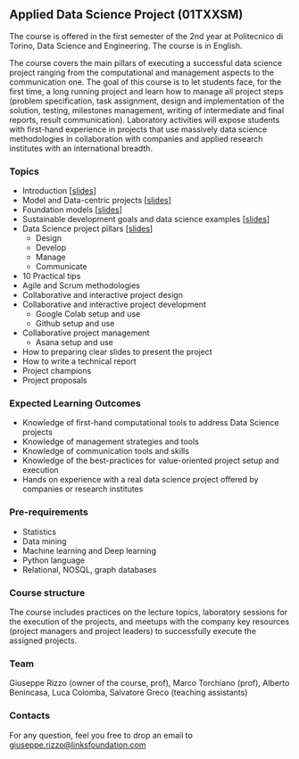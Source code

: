 ## Applied Data Science Project (01TXXSM)

The course is offered in the first semester of the 2nd year at Politecnico di Torino, Data Science and Engineering. The course is in English. 

The course covers the main pillars of executing a successful data science project ranging from the computational and management aspects to the communication one.
The goal of this course is to let students face, for the first time, a long running project and learn how to manage all project steps (problem specification, task assignment, design and implementation of the solution, testing, milestones management, writing of intermediate and final reports, result communication).
Laboratory activities will expose students with first-hand experience in projects that use massively data science methodologies in collaboration with companies and applied research institutes with an international breadth.


### Topics

- Introduction [[slides](https://adsp-polito.github.io/L1%20-%20ADSP%20-%20Intro.pdf)]
- Model and Data-centric projects [[slides](https://adsp-polito.github.io/L2%20-%20ADSP%20-%20Model%20&%20Data%20centric.pdf)]
- Foundation models [[slides](https://adsp-polito.github.io/L3%20-%20ADSP%20-%20Foundation%20models.pdf)]
- Sustainable development goals and data science examples [[slides](https://adsp-polito.github.io/L4%20-%20ADSP%20-%20SGDs%20and%20data%20science%20project%20examples.pdf)]
- Data Science project pillars [[slides](https://adsp-polito.github.io/L5%20-%20ADSP%20-%20Pillars.pdf)] 
  - Design 
  - Develop
  - Manage
  - Communicate
- 10 Practical tips
- Agile and Scrum methodologies
- Collaborative and interactive project design
- Collaborative and interactive project development
  - Google Colab setup and use
  - Github setup and use
- Collaborative project management
  - Asana setup and use 
- How to preparing clear slides to present the project
- How to write a technical report 
- Project champions
- Project proposals


### Expected Learning Outcomes 
- Knowledge of first-hand computational tools to address Data Science projects  
- Knowledge of management strategies and tools
- Knowledge of communication tools and skills
- Knowledge of the best-practices for value-oriented project setup and execution
- Hands on experience with a real data science project offered by companies or research institutes

### Pre-requirements 
- Statistics
- Data mining
- Machine learning and Deep learning 
- Python language
- Relational, NOSQL, graph databases

### Course structure 
The course includes practices on the lecture topics, laboratory sessions for the execution of the projects, and meetups with the company key resources (project managers and project leaders) to successfully execute the assigned projects.

### Team
Giuseppe Rizzo (owner of the course, prof), Marco Torchiano (prof), Alberto Benincasa, Luca Colomba, Salvatore Greco (teaching assistants)

### Contacts
For any question, feel you free to drop an email to <giuseppe.rizzo@linksfoundation.com>
